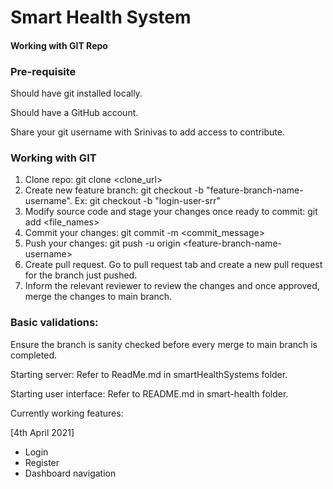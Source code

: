 # Smart Health System



#### Working with GIT Repo

### Pre-requisite

Should have git installed locally.

Should have a GitHub account.

Share your git username with Srinivas to add access to contribute.

### Working with GIT

1. Clone repo: git clone <clone_url>
2. Create new feature branch: git checkout -b "feature-branch-name-username". Ex: git checkout -b "login-user-srr"
3. Modify source code and stage your changes once ready to commit: git add <file_names>
4. Commit your changes: git commit -m <commit_message>
5. Push your changes: git push -u origin \<feature-branch-name-username\>
6. Create pull request. Go to pull request tab and create a new pull request for the branch just pushed.
7. Inform the relevant reviewer to review the changes and once approved, merge the changes to main branch.

### Basic validations:

Ensure the branch is sanity checked before every merge to main branch is completed.

Starting server: Refer to ReadMe.md in smartHealthSystems folder.

Starting user interface: Refer to README.md in smart-health folder.

Currently working features:

[4th April 2021]

- Login
- Register
- Dashboard navigation